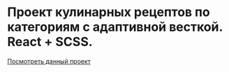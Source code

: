 # Проект кулинарных рецептов по категориям с адаптивной весткой. React + SCSS.

[Посмотреть данный проект](https://Stongwill.github.io/cooking)
